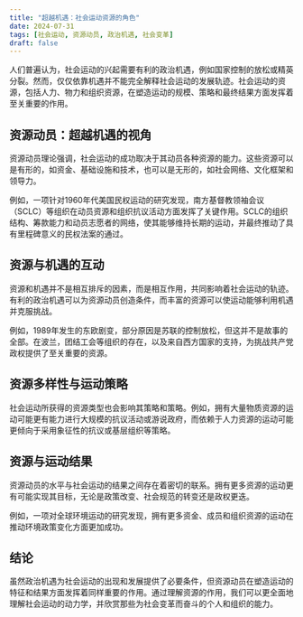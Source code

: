 ```yaml
---
title: "超越机遇：社会运动资源的角色"
date: 2024-07-31
tags: [社会运动, 资源动员, 政治机遇, 社会变革]
draft: false
---
```


人们普遍认为，社会运动的兴起需要有利的政治机遇，例如国家控制的放松或精英分裂。然而，仅仅依靠机遇并不能完全解释社会运动的发展轨迹。社会运动的资源，包括人力、物力和组织资源，在塑造运动的规模、策略和最终结果方面发挥着至关重要的作用。

## 资源动员：超越机遇的视角

资源动员理论强调，社会运动的成功取决于其动员各种资源的能力。这些资源可以是有形的，如资金、基础设施和技术，也可以是无形的，如社会网络、文化框架和领导力。

例如，一项针对1960年代美国民权运动的研究发现，南方基督教领袖会议（SCLC）等组织在动员资源和组织抗议活动方面发挥了关键作用。SCLC的组织结构、筹款能力和动员志愿者的网络，使其能够维持长期的运动，并最终推动了具有里程碑意义的民权法案的通过。

## 资源与机遇的互动

资源和机遇并不是相互排斥的因素，而是相互作用，共同影响着社会运动的轨迹。有利的政治机遇可以为资源动员创造条件，而丰富的资源可以使运动能够利用机遇并克服挑战。

例如，1989年发生的东欧剧变，部分原因是苏联的控制放松，但这并不是故事的全部。在波兰，团结工会等组织的存在，以及来自西方国家的支持，为挑战共产党政权提供了至关重要的资源。

## 资源多样性与运动策略

社会运动所获得的资源类型也会影响其策略和策略。例如，拥有大量物质资源的运动可能更有能力进行大规模的抗议活动或游说政府，而依赖于人力资源的运动可能更倾向于采用象征性的抗议或基层组织等策略。

## 资源与运动结果

资源动员的水平与社会运动的结果之间存在着密切的联系。拥有更多资源的运动更有可能实现其目标，无论是政策改变、社会规范的转变还是政权更迭。

例如，一项对全球环境运动的研究发现，拥有更多资金、成员和组织资源的运动在推动环境政策变化方面更加成功。

## 结论

虽然政治机遇为社会运动的出现和发展提供了必要条件，但资源动员在塑造运动的特征和结果方面发挥着同样重要的作用。通过理解资源的作用，我们可以更全面地理解社会运动的动力学，并欣赏那些为社会变革而奋斗的个人和组织的能力。 
